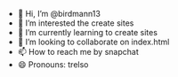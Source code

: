 - 👋 Hi, I’m @birdmann13
- 👀 I’m interested the create sites
- 🌱 I’m currently learning to create sites
- 💞️ I’m looking to collaborate on index.html
- 📫 How to reach me by snapchat
- 😄 Pronouns: trelso
<!---
birdmann13/birdmann13 is a ✨ special ✨ repository because its `README.md` (this file) appears on your GitHub profile.
You can click the Preview link to take a look at your changes.
--->
